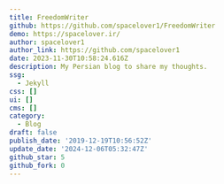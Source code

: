 ```yaml
---
title: FreedomWriter
github: https://github.com/spacelover1/FreedomWriter
demo: https://spacelover.ir/
author: spacelover1
author_link: https://github.com/spacelover1
date: 2023-11-30T10:58:24.616Z
description: My Persian blog to share my thoughts.
ssg:
  - Jekyll
css: []
ui: []
cms: []
category:
  - Blog
draft: false
publish_date: '2019-12-19T10:56:52Z'
update_date: '2024-12-06T05:32:47Z'
github_star: 5
github_fork: 0
---
```

